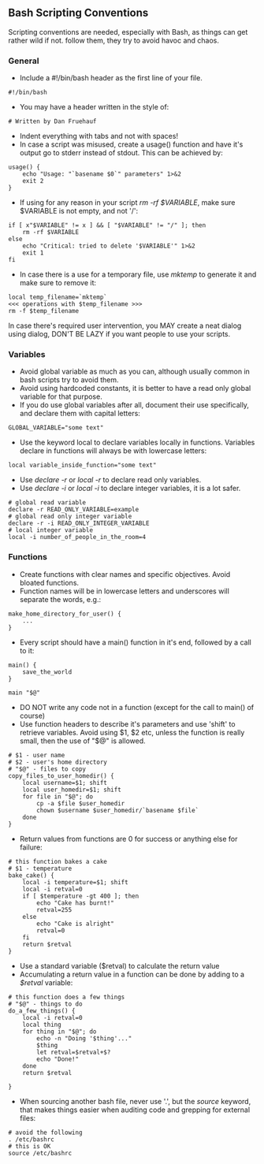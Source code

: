 ## Bash Scripting Conventions
Scripting conventions are needed, especially with Bash, as things can get rather wild if not.
follow them, they try to avoid havoc and chaos.
### General
 * Include a #!/bin/bash header as the first line of your file.
<pre><code>#!/bin/bash
</code></pre>
 * You may have a header written in the style of:
<pre><code># Written by Dan Fruehauf <malkodan@gmail.com>
</code></pre>
 * Indent everything with tabs and not with spaces!
 * In case a script was misused, create a usage() function and have it's output go to stderr instead of stdout. This can be achieved by:
<pre><code>usage() {
	echo "Usage: "`basename $0`" parameters" 1>&2
	exit 2
}
</code></pre>
 * If using for any reason in your script *rm -rf $VARIABLE*, make sure $VARIABLE is not empty, and not '/':
<pre><code>if [ x"$VARIABLE" != x ] && [ "$VARIABLE" != "/" ]; then
	rm -rf $VARIABLE
else
	echo "Critical: tried to delete '$VARIABLE'" 1>&2
	exit 1
fi
</code></pre>
 * In case there is a use for a temporary file, use *mktemp* to generate it and make sure to remove it:
<pre><code>local temp_filename=`mktemp`
<<< operations with $temp_filename >>>
rm -f $temp_filename
</code></pre>
In case there's required user intervention, you MAY create a neat dialog using dialog, DON'T BE LAZY if you want people to use your scripts.

### Variables
 * Avoid global variable as much as you can, although usually common in bash scripts try to avoid them.
 * Avoid using hardcoded constants, it is better to have a read only global variable for that purpose.
 * If you do use global variables after all, document their use specifically, and declare them with capital letters:
<pre><code>GLOBAL_VARIABLE="some text"
</code></pre>
 * Use the keyword local to declare variables locally in functions. Variables declare in functions will always be with lowercase letters:
<pre><code>local variable_inside_function="some text"
</code></pre>
 * Use *declare -r* or *local -r* to declare read only variables.
 * Use *declare -i* or *local -i* to declare integer variables, it is a lot safer.
<pre><code># global read variable
declare -r READ_ONLY_VARIABLE=example
# global read only integer variable
declare -r -i READ_ONLY_INTEGER_VARIABLE
# local integer variable
local -i number_of_people_in_the_room=4
</code></pre>

### Functions
 * Create functions with clear names and specific objectives. Avoid bloated functions.
 * Function names will be in lowercase letters and underscores will separate the words, e.g.:
<pre><code>make_home_directory_for_user() {
	...
}
</code></pre>
 * Every script should have a main() function in it's end, followed by a call to it:
<pre><code>main() {
	save_the_world
}

main "$@"
</code></pre>
 * DO NOT write any code not in a function (except for the call to main() of course)
 * Use function headers to describe it's parameters and use 'shift' to retrieve variables. Avoid using $1, $2 etc, unless the function is really small, then the use of "$@" is allowed.
<pre><code># $1 - user name
# $2 - user's home directory
# "$@" - files to copy
copy_files_to_user_homedir() {
	local username=$1; shift
	local user_homedir=$1; shift
	for file in "$@"; do
		cp -a $file $user_homedir
		chown $username $user_homedir/`basename $file`
	done
}
</code></pre>
 * Return values from functions are 0 for success or anything else for failure:
<pre><code># this function bakes a cake
# $1 - temperature
bake_cake() {
	local -i temperature=$1; shift
	local -i retval=0
	if [ $temperature -gt 400 ]; then
		echo "Cake has burnt!"
		retval=255
	else
		echo "Cake is alright"
		retval=0
	fi
	return $retval
}
</code></pre>
 * Use a standard variable ($retval) to calculate the return value
 * Accumulating a return value in a function can be done by adding to a *$retval* variable:
<pre><code># this function does a few things
# "$@" - things to do
do_a_few_things() {
	local -i retval=0
	local thing
	for thing in "$@"; do
		echo -n "Doing '$thing'..."
		$thing
		let retval=$retval+$?
		echo "Done!"
	done
	return $retval
		
}
</code></pre>
 * When sourcing another bash file, never use '.', but the *source* keyword, that makes things easier when auditing code and grepping for external files:
<pre><code># avoid the following
. /etc/bashrc
# this is OK
source /etc/bashrc
</code></pre>
